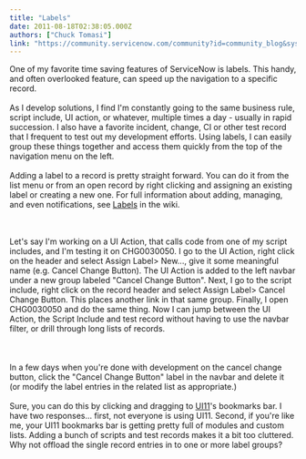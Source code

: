 ```yaml
---
title: "Labels"
date: 2011-08-18T02:38:05.000Z
authors: ["Chuck Tomasi"]
link: "https://community.servicenow.com/community?id=community_blog&sys_id=798da669dbd0dbc01dcaf3231f96192a"
---
```

<p>One of my favorite time saving features of ServiceNow is labels. This handy, and often overlooked feature, can speed up the navigation to a specific record.<br /><br />As I develop solutions, I find I'm constantly going to the same business rule, script include, UI action, or whatever, multiple times a day - usually in rapid succession. I also have a favorite incident, change, CI or other test record that I frequent to test out my development efforts. Using labels, I can easily group these things together and access them quickly from the top of the navigation menu on the left.<br /><br />Adding a label to a record is pretty straight forward. You can do it from the list menu or from an open record by right clicking and assigning an existing label or creating a new one. For full information about adding, managing, and even notifications, see <a title="ki.service-now.com/index.php?title=Creating_and_Using_Labels" href="http://wiki.service-now.com/index.php?title=Creating_and_Using_Labels">Labels</a> in the wiki.<br /><center><br /><img  alt="" class="jive-image" src="4f1fc8cedb9c1344e9737a9e0f961907.iix" /><br /></center><br />Let's say I'm working on a UI Action, that calls code from one of my script includes, and I'm testing it on CHG0030050. I go to the UI Action, right click on the header and select Assign Label&gt; New..., give it some meaningful name (e.g. Cancel Change Button). The UI Action is added to the left navbar under a new group labeled "Cancel Change Button". Next, I go to the script include, right click on the record header and select Assign Label&gt; Cancel Change Button. This places another link in that same group. Finally, I open CHG0030050 and do the same thing. Now I can jump between the UI Action, the Script Include and test record without having to use the navbar filter, or drill through long lists of records.<br /><center><br /><img  alt="" class="jive-image" src="4579abf9db54dfc0b322f4621f961980.iix" /><br /></center><br /><br />In a few days when you're done with development on the cancel change button, click the "Cancel Change Button" label in the navbar and delete it (or modify the label entries in the related list as appropriate.)<br /><br />Sure, you can do this by clicking and dragging to <a title="ki.service-now.com/index.php?title=UI11" href="http://wiki.service-now.com/index.php?title=UI11">UI11</a>'s bookmarks bar. I have two responses... first, not everyone is using UI11. Second, if you're like me, your UI11 bookmarks bar is getting pretty full of modules and custom lists. Adding a bunch of scripts and test records makes it a bit too cluttered. Why not offload the single record entries in to one or more label groups?</p>
